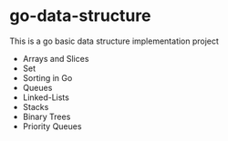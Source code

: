 # go-data-structure
This is a go basic data structure implementation project
* Arrays and Slices
* Set  
* Sorting in Go
* Queues
* Linked-Lists
* Stacks
* Binary Trees
* Priority Queues